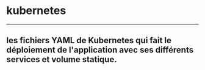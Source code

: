 # kubernetes
---
les fichiers YAML de Kubernetes qui fait le déploiement de l'application avec ses différents services et volume statique.
---
